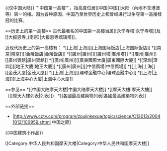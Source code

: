 {{仅中国大陆}}
'''中国第一高楼'''，指高度位居[[中国|中国]]大陆（內地不含港澳等）第一的楼。因为各种原因，中国乃至世界历史上都曾经进行过争夺第一高楼桂冠的比赛。

==历史上的第一高楼==
古代最著名的中国第一高楼当属[[永宁寺塔|永宁寺塔]]及[[大报恩寺_(南京)|大报恩寺琉璃塔]]。

近现代历史上的第一高楼有：
*[[上海|上海]][[上海国际饭店|上海国际饭店]]
*[[南京|南京]][[金陵饭店|金陵饭店]]
*[[廣州|廣州]][[廣州塔|廣州塔]]
*[[廣州|廣州]][[廣州賓館|廣州賓館]]
*[[廣州|廣州]][[廣東國際大廈|廣東國際大廈]]
*[[深圳|深圳]][[地王大廈|地王大廈]]
*[[廣州|廣州]][[中信廣場|中信廣場]]
*[[上海|上海]][[金茂大厦|金茂大厦]]
*[[上海|上海]][[環球金融中心|環球金融中心]]
*[[上海|上海]][[上海中心大厦|上海中心大厦]]

==参见==
*[[中国大陆摩天大楼|中国大陆摩天大楼]]
*[[摩天大樓|摩天大樓]]（[[摩天大樓列表|列表]]）
*[[各國最高建築物列表|各國最高建築物列表]]

==外部链接==
* [http://www.cctv.com/program/zoujinkexue/topic/science/C13013/20041012/100959.shtml 中国之巅]

{{中国建筑小作品}}

[[Category:中华人民共和国摩天大楼|Category:中华人民共和国摩天大楼]]